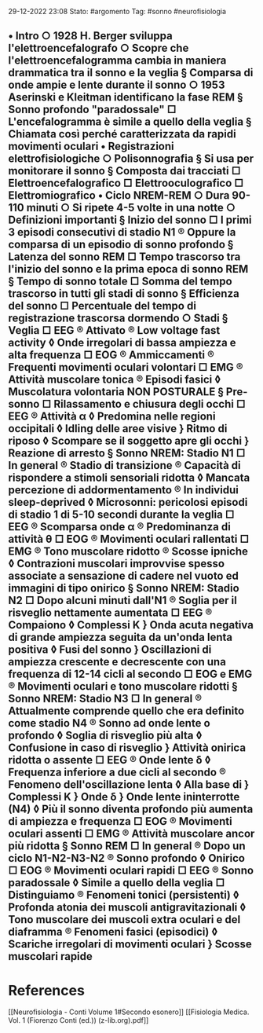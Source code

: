 29-12-2022 23:08
Stato: #argomento
Tag: #sonno #neurofisiologia

• Intro
	○ 1928 H. Berger sviluppa l'elettroencefalografo
	○ Scopre che l'elettroencefalogramma cambia in maniera drammatica tra il sonno e la veglia
		§ Comparsa di onde ampie e lente durante il sonno
	○ 1953 Aserinski e Kleitman identificano la fase REM
		§ Sonno profondo "paradossale" 
			□ L'encefalogramma è simile a quello della veglia
		§ Chiamata così perché caratterizzata da rapidi movimenti oculari
• Registrazioni elettrofisiologiche
	○ Polisonnografia
		§ Si usa per monitorare il sonno
		§ Composta dai tracciati
			□ Elettroencefalografico
			□ Elettrooculografico
			□ Elettromiografico
	• Ciclo NREM-REM
		○ Dura 90-110 minuti
		○ Si ripete 4-5 volte in una notte
		○ Definizioni importanti
			§ Inizio del sonno
				□ I primi 3 episodi consecutivi di stadio N1 
					® Oppure la comparsa di un episodio di sonno profondo
			§ Latenza del sonno REM
				□ Tempo trascorso tra l'inizio del sonno e la prima epoca di sonno REM
			§ Tempo di sonno totale
				□ Somma del tempo trascorso in tutti gli stadi di sonno
			§ Efficienza del sonno
				□ Percentuale del tempo di registrazione trascorsa dormendo
		○ Stadi
			§ Veglia
				□ EEG
					® Attivato
					® Low voltage fast activity
						◊ Onde irregolari di bassa ampiezza e alta frequenza
				□ EOG
					® Ammiccamenti
					® Frequenti movimenti oculari volontari
				□ EMG
					® Attività muscolare tonica
					® Episodi fasici
						◊ Muscolatura volontaria NON POSTURALE
			§ Pre-sonno
				□ Rilassamento e chiusura degli occhi
				□ EEG
					® Attività α 
						◊ Predomina nelle regioni occipitali
						◊ Idling delle aree visive
							} Ritmo di riposo
						◊ Scompare se il soggetto apre gli occhi
							} Reazione di arresto
			§ Sonno NREM: Stadio N1
				□ In general
					® Stadio di transizione
					® Capacità di rispondere a stimoli sensoriali ridotta
						◊ Mancata percezione di addormentamento
					® In individui sleep-deprived
						◊ Microsonni: pericolosi episodi di stadio 1 di 5-10 secondi durante la veglia
				□ EEG
					® Scomparsa onde α
					® Predominanza di attività θ 
				□ EOG
					® Movimenti oculari rallentati
				□ EMG
					® Tono muscolare ridotto
					® Scosse ipniche
						◊ Contrazioni muscolari improvvise spesso associate a sensazione di cadere nel vuoto ed immagini di tipo onirico
			§ Sonno NREM: Stadio N2
				□ Dopo alcuni minuti dall'N1
					® Soglia per il risveglio nettamente aumentata
				□ EEG
					® Compaiono
						◊ Complessi K
							} Onda acuta negativa di grande ampiezza seguita da un'onda lenta positiva
						◊ Fusi del sonno
							} Oscillazioni di ampiezza crescente e decrescente con una frequenza di 12-14 cicli al secondo
				□ EOG e EMG
					® Movimenti oculari e tono muscolare ridotti
			§ Sonno NREM: Stadio N3
				□ In general
					® Attualmente comprende quello che era definito come stadio N4
					® Sonno ad onde lente o profondo
						◊ Soglia di risveglio più alta
						◊ Confusione in caso di risveglio
							} Attività onirica ridotta o assente
				□ EEG
					® Onde lente δ
						◊ Frequenza inferiore a due cicli al secondo
					® Fenomeno dell'oscillazione lenta
						◊  Alla base di
							} Complessi K
							} Onde δ
							} Onde lente ininterrotte (N4)
						◊ Più il sonno diventa profondo più aumenta di ampiezza e frequenza
				□ EOG
					® Movimenti oculari assenti
				□ EMG
					® Attività muscolare ancor più ridotta
			§ Sonno REM
				□ In general 
					® Dopo un ciclo N1-N2-N3-N2 
					® Sonno profondo
						◊ Onirico
				□ EOG
					® Movimenti oculari rapidi
				□ EEG
					® Sonno paradossale
						◊ Simile a quello della veglia
				□ Distinguiamo
					® Fenomeni tonici (persistenti)
						◊ Profonda atonia dei muscoli antigravitazionali
						◊ Tono muscolare dei muscoli extra oculari e del diaframma
					® Fenomeni fasici (episodici)
						◊ Scariche irregolari di movimenti oculari
							} Scosse muscolari rapide
---
# References 

[[Neurofisiologia - Conti Volume 1#Secondo esonero]]
[[Fisiologia Medica. Vol. 1 (Fiorenzo Conti (ed.)) (z-lib.org).pdf]]
